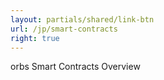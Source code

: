```yaml
---
layout: partials/shared/link-btn
url: /jp/smart-contracts
right: true
---
```


orbs Smart Contracts Overview
